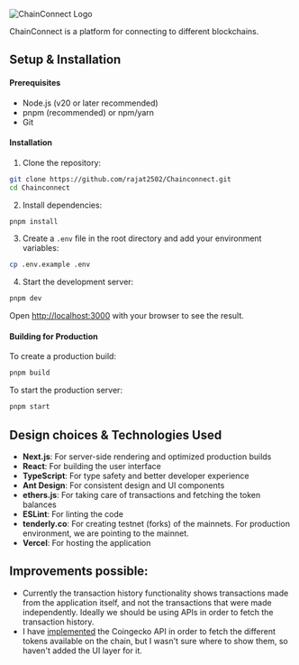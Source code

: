 ![ChainConnect Logo](https://chainconnect-wallet.vercel.app/_next/image?url=%2Fassets%2Flogo.png&w=128&q=100)

ChainConnect is a platform for connecting to different blockchains.

## Setup & Installation

#### Prerequisites

- Node.js (v20 or later recommended)
- pnpm (recommended) or npm/yarn
- Git

#### Installation

1. Clone the repository:

```bash
git clone https://github.com/rajat2502/Chainconnect.git
cd Chainconnect
```

2. Install dependencies:

```bash
pnpm install
```

3. Create a `.env` file in the root directory and add your environment variables:

```bash
cp .env.example .env
```

4. Start the development server:

```bash
pnpm dev
```

Open [http://localhost:3000](http://localhost:3000) with your browser to see the result.

#### Building for Production

To create a production build:

```bash
pnpm build
```

To start the production server:

```bash
pnpm start
```

## Design choices & Technologies Used

- **Next.js**: For server-side rendering and optimized production builds
- **React**: For building the user interface
- **TypeScript**: For type safety and better developer experience
- **Ant Design**: For consistent design and UI components
- **ethers.js**: For taking care of transactions and fetching the token balances
- **ESLint**: For linting the code
- **tenderly.co**: For creating testnet (forks) of the mainnets. For production environment, we are pointing to the mainnet.
- **Vercel**: For hosting the application

## Improvements possible:

- Currently the transaction history functionality shows transactions made from the application itself, and not the transactions that were made independently. Ideally we should be using APIs in order to fetch the transaction history.
- I have [implemented](https://github.com/rajat2502/Chainconnect/blob/main/src/api/index.ts#L17) the Coingecko API in order to fetch the different tokens available on the chain, but I wasn't sure where to show them, so haven't added the UI layer for it.
